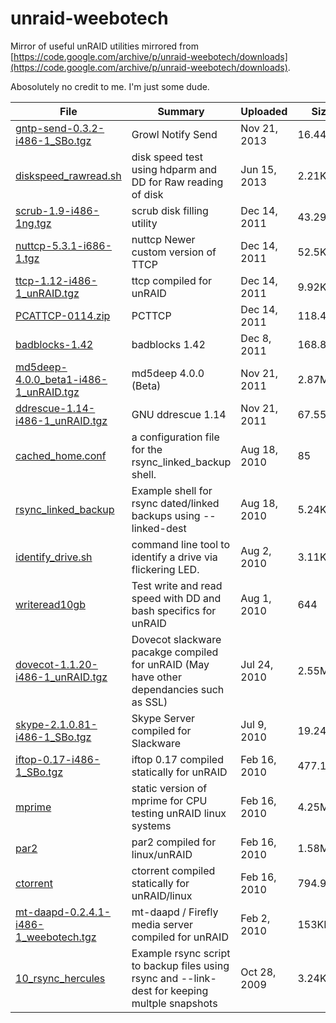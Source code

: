 # unraid-weebotech
Mirror of useful unRAID utilities mirrored from [https://code.google.com/archive/p/unraid-weebotech/downloads](https://code.google.com/archive/p/unraid-weebotech/downloads).

Abosolutely no credit to me.  I'm just some dude.


| File                                                                                                                                                 | Summary                                                                                        | Uploaded     | Size     |
| ---------------------------------------------------------------------------------------------------------------------------------------------------- | ---------------------------------------------------------------------------------------------- | ------------ | -------- |
| [gntp-send-0.3.2-i486-1_SBo.tgz](https://raw.githubusercontent.com/philiparola/unraid-weebotech/master/gntp-send-0.3.2-i486-1_SBo.tgz)               | Growl Notify Send                                                                              | Nov 21, 2013 | 16.44KB  |
| [diskspeed_rawread.sh](https://raw.githubusercontent.com/philiparola/unraid-weebotech/master/diskspeed_rawread.sh)                                   | disk speed test using hdparm and DD for Raw reading of disk                                    | Jun 15, 2013 | 2.21KB   |
| [scrub-1.9-i486-1ng.tgz](https://raw.githubusercontent.com/philiparola/unraid-weebotech/master/scrub-1.9-i486-1ng.tgz)                               | scrub disk filling utility                                                                     | Dec 14, 2011 | 43.29KB  |
| [nuttcp-5.3.1-i686-1.tgz](https://raw.githubusercontent.com/philiparola/unraid-weebotech/master/nuttcp-5.3.1-i686-1.tgz)                             | nuttcp Newer custom version of TTCP                                                            | Dec 14, 2011 | 52.5KB   |
| [ttcp-1.12-i486-1_unRAID.tgz](https://raw.githubusercontent.com/philiparola/unraid-weebotech/master/ttcp-1.12-i486-1_unRAID.tgz)                     | ttcp compiled for unRAID                                                                       | Dec 14, 2011 | 9.92KB   |
| [PCATTCP-0114.zip](https://raw.githubusercontent.com/philiparola/unraid-weebotech/master/PCATTCP-0114.zip)                                           | PCTTCP                                                                                         | Dec 14, 2011 | 118.49KB |
| [badblocks-1.42](https://raw.githubusercontent.com/philiparola/unraid-weebotech/master/badblocks-1.42)                                               | badblocks 1.42                                                                                 | Dec 8, 2011  | 168.8KB  |
| [md5deep-4.0.0_beta1-i486-1_unRAID.tgz](https://raw.githubusercontent.com/philiparola/unraid-weebotech/master/md5deep-4.0.0_beta1-i486-1_unRAID.tgz) | md5deep 4.0.0 (Beta)                                                                           | Nov 21, 2011 | 2.87MB   |
| [ddrescue-1.14-i486-1_unRAID.tgz](https://raw.githubusercontent.com/philiparola/unraid-weebotech/master/ddrescue-1.14-i486-1_unRAID.tgz)             | GNU ddrescue 1.14                                                                              | Nov 21, 2011 | 67.55KB  |
| [cached_home.conf](https://raw.githubusercontent.com/philiparola/unraid-weebotech/master/cached_home.conf)                                           | a configuration file for the rsync_linked_backup shell.                                        | Aug 18, 2010 | 85       |
| [rsync_linked_backup](https://raw.githubusercontent.com/philiparola/unraid-weebotech/master/rsync_linked_backup)                                     | Example shell for rsync dated/linked backups using --linked-dest                               | Aug 18, 2010 | 5.24KB   |
| [identify_drive.sh](https://raw.githubusercontent.com/philiparola/unraid-weebotech/master/identify_drive.sh)                                         | command line tool to identify a drive via flickering LED.                                      | Aug 2, 2010  | 3.11KB   |
| [writeread10gb](https://raw.githubusercontent.com/philiparola/unraid-weebotech/master/writeread10gb)                                                 | Test write and read speed with DD and bash specifics for unRAID                                | Aug 1, 2010  | 644      |
| [dovecot-1.1.20-i486-1_unRAID.tgz](https://raw.githubusercontent.com/philiparola/unraid-weebotech/master/dovecot-1.1.20-i486-1_unRAID.tgz)           | Dovecot slackware pacakge compiled for unRAID (May have other dependancies such as SSL)        | Jul 24, 2010 | 2.55MB   |
| [skype-2.1.0.81-i486-1_SBo.tgz](https://raw.githubusercontent.com/philiparola/unraid-weebotech/master/skype-2.1.0.81-i486-1_SBo.tgz)                 | Skype Server compiled for Slackware                                                            | Jul 9, 2010  | 19.24MB  |
| [iftop-0.17-i486-1_SBo.tgz](https://raw.githubusercontent.com/philiparola/unraid-weebotech/master/iftop-0.17-i486-1_SBo.tgz)                         | iftop 0.17 compiled statically for unRAID                                                      | Feb 16, 2010 | 477.11KB |
| [mprime](https://raw.githubusercontent.com/philiparola/unraid-weebotech/master/mprime)                                                               | static version of mprime for CPU testing unRAID linux systems                                  | Feb 16, 2010 | 4.25MB   |
| [par2](https://raw.githubusercontent.com/philiparola/unraid-weebotech/master/par2)                                                                   | par2 compiled for linux/unRAID                                                                 | Feb 16, 2010 | 1.58MB   |
| [ctorrent](https://raw.githubusercontent.com/philiparola/unraid-weebotech/master/ctorrent)                                                           | ctorrent compiled statically for unRAID/linux                                                  | Feb 16, 2010 | 794.95KB |
| [mt-daapd-0.2.4.1-i486-1_weebotech.tgz](https://raw.githubusercontent.com/philiparola/unraid-weebotech/master/mt-daapd-0.2.4.1-i486-1_weebotech.tgz) | mt-daapd / Firefly media server compiled for unRAID                                            | Feb 2, 2010  | 153KB    |
| [10_rsync_hercules](https://raw.githubusercontent.com/philiparola/unraid-weebotech/master/10_rsync_hercules)                                         | Example rsync script to backup files using rsync and --link-dest for keeping multple snapshots | Oct 28, 2009 | 3.24KB   |
